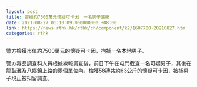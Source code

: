```yaml
---
layout: post
title: 警檢約7500萬元懷疑可卡因　一名男子落網
date: 2021-08-27 01:10:09.000000000 +08:00
link: https://news.rthk.hk/rthk/ch/component/k2/1607780-20210827.htm
categories: rthk
---
```


警方檢獲市值約7500萬元的懷疑可卡因，拘捕一名本地男子。

警方毒品調查科人員根據線報調查後，前日下午在屯門截查一名可疑男子，其後在龍鼓灘及八鄉錦上路的兩個單位內，檢獲58磚共約63公斤的懷疑可卡因，被捕男子現正被扣留調查。
